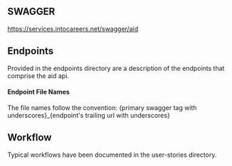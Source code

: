 ## SWAGGER
https://services.intocareers.net/swagger/aid

## Endpoints
Provided in the endpoints directory are a description of the endpoints that comprise the aid api.

#### Endpoint File Names
The file names follow the convention:
{primary swagger tag with underscores}_{endpoint's trailing url with underscores}

## Workflow

Typical workflows have been documented in the user-stories directory.